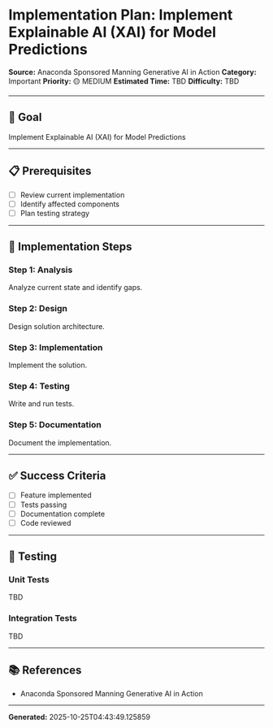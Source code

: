 # Implementation Plan: Implement Explainable AI (XAI) for Model Predictions

**Source:** Anaconda Sponsored Manning Generative AI in Action
**Category:** Important
**Priority:** 🟡 MEDIUM
**Estimated Time:** TBD
**Difficulty:** TBD

---

## 🎯 Goal

Implement Explainable AI (XAI) for Model Predictions

---

## 📋 Prerequisites

- [ ] Review current implementation
- [ ] Identify affected components
- [ ] Plan testing strategy

---

## 🔧 Implementation Steps

### Step 1: Analysis

Analyze current state and identify gaps.

### Step 2: Design

Design solution architecture.

### Step 3: Implementation

Implement the solution.

### Step 4: Testing

Write and run tests.

### Step 5: Documentation

Document the implementation.

---

## ✅ Success Criteria

- [ ] Feature implemented
- [ ] Tests passing
- [ ] Documentation complete
- [ ] Code reviewed

---

## 🧪 Testing

### Unit Tests

TBD

### Integration Tests

TBD

---

## 📚 References

- Anaconda Sponsored Manning Generative AI in Action

---

**Generated:** 2025-10-25T04:43:49.125859
